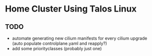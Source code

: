 # Home Cluster Using Talos Linux

## TODO
- automate generating new cilium manifests for every cilium upgrade (auto populate controlplane.yaml and reapply?)
- add some priorityclasses (probably just one)
